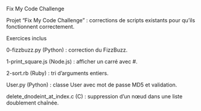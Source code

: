 Fix My Code Challenge

Projet “Fix My Code Challenge” : corrections de scripts existants pour qu’ils fonctionnent correctement.

Exercices inclus

0-fizzbuzz.py (Python) : correction du FizzBuzz.

1-print_square.js (Node.js) : afficher un carré avec #.

2-sort.rb (Ruby) : tri d’arguments entiers.

User.py (Python) : classe User avec mot de passe MD5 et validation.

delete_dnodeint_at_index.c (C) : suppression d’un nœud dans une liste doublement chaînée.